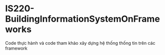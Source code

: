 # IS220-BuildingInformationSystemOnFrameworks
Code thực hành và code tham khảo xây dựng hệ thống thống tin trên các framework
